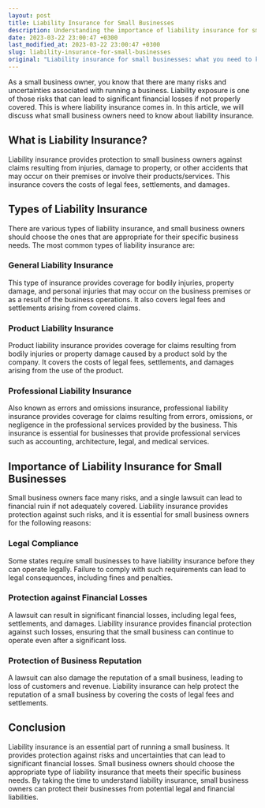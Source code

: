```yaml
---
layout: post
title: Liability Insurance for Small Businesses
description: Understanding the importance of liability insurance for small businesses and what small business owners need to know about it.
date: 2023-03-22 23:00:47 +0300
last_modified_at: 2023-03-22 23:00:47 +0300
slug: liability-insurance-for-small-businesses
original: "Liability insurance for small businesses: what you need to know"
---
```

As a small business owner, you know that there are many risks and uncertainties associated with running a business. Liability exposure is one of those risks that can lead to significant financial losses if not properly covered. This is where liability insurance comes in. In this article, we will discuss what small business owners need to know about liability insurance.

## What is Liability Insurance?

Liability insurance provides protection to small business owners against claims resulting from injuries, damage to property, or other accidents that may occur on their premises or involve their products/services. This insurance covers the costs of legal fees, settlements, and damages.

## Types of Liability Insurance

There are various types of liability insurance, and small business owners should choose the ones that are appropriate for their specific business needs. The most common types of liability insurance are:

### General Liability Insurance

This type of insurance provides coverage for bodily injuries, property damage, and personal injuries that may occur on the business premises or as a result of the business operations. It also covers legal fees and settlements arising from covered claims.

### Product Liability Insurance

Product liability insurance provides coverage for claims resulting from bodily injuries or property damage caused by a product sold by the company. It covers the costs of legal fees, settlements, and damages arising from the use of the product.

### Professional Liability Insurance

Also known as errors and omissions insurance, professional liability insurance provides coverage for claims resulting from errors, omissions, or negligence in the professional services provided by the business. This insurance is essential for businesses that provide professional services such as accounting, architecture, legal, and medical services.

## Importance of Liability Insurance for Small Businesses

Small business owners face many risks, and a single lawsuit can lead to financial ruin if not adequately covered. Liability insurance provides protection against such risks, and it is essential for small business owners for the following reasons:

### Legal Compliance

Some states require small businesses to have liability insurance before they can operate legally. Failure to comply with such requirements can lead to legal consequences, including fines and penalties.

### Protection against Financial Losses

A lawsuit can result in significant financial losses, including legal fees, settlements, and damages. Liability insurance provides financial protection against such losses, ensuring that the small business can continue to operate even after a significant loss.

### Protection of Business Reputation

A lawsuit can also damage the reputation of a small business, leading to loss of customers and revenue. Liability insurance can help protect the reputation of a small business by covering the costs of legal fees and settlements.

## Conclusion

Liability insurance is an essential part of running a small business. It provides protection against risks and uncertainties that can lead to significant financial losses. Small business owners should choose the appropriate type of liability insurance that meets their specific business needs. By taking the time to understand liability insurance, small business owners can protect their businesses from potential legal and financial liabilities.